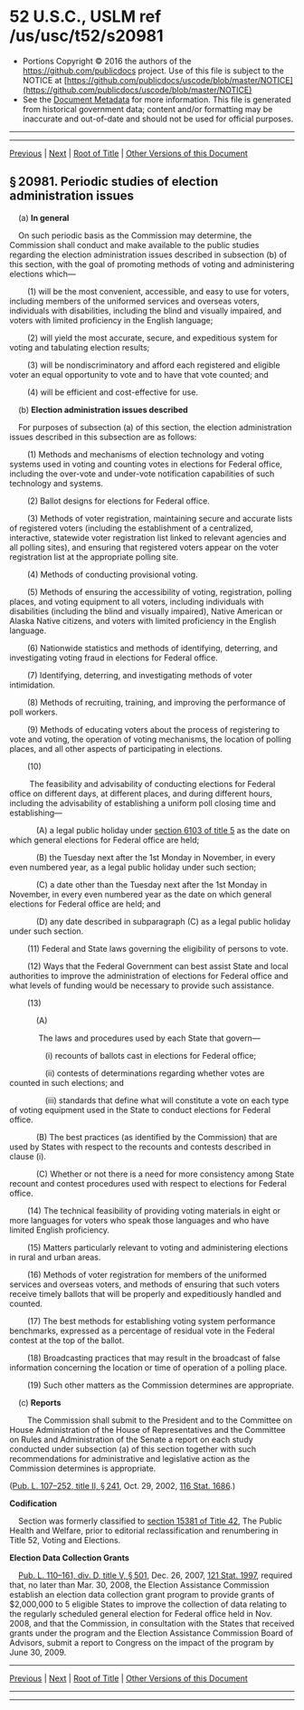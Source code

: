 ---
---

# 52 U.S.C., USLM ref /us/usc/t52/s20981

* Portions Copyright © 2016 the authors of the https://github.com/publicdocs project.
  Use of this file is subject to the NOTICE at [https://github.com/publicdocs/uscode/blob/master/NOTICE](https://github.com/publicdocs/uscode/blob/master/NOTICE)
* See the [Document Metadata](././../../../../../../..//README.md) for more information.
  This file is generated from historical government data; content and/or formatting may be inaccurate and out-of-date and should not be used for official purposes.

----------
----------

[Previous](./../../../../../../..//us/usc/t52/stII/ch209/schII/ptC/m__us_usc_t52_stII_ch209_schII_ptC.md) | [Next](./../../../../../../..//us/usc/t52/stII/ch209/schII/ptC/m__us_usc_t52_s20982.md) | [Root of Title](./../../../../../../../) | [Other Versions of this Document](https://publicdocs.github.io/go/links?ns=uslm&ref=%2Fus%2Fusc%2Ft52%2Fs20981)

## § 20981. Periodic studies of election administration issues

    (a) __In general__ 

    On such periodic basis as the Commission may determine, the Commission shall conduct and make available to the public studies regarding the election administration issues described in subsection (b) of this section, with the goal of promoting methods of voting and administering elections which—

        (1) will be the most convenient, accessible, and easy to use for voters, including members of the uniformed services and overseas voters, individuals with disabilities, including the blind and visually impaired, and voters with limited proficiency in the English language;

        (2) will yield the most accurate, secure, and expeditious system for voting and tabulating election results;

        (3) will be nondiscriminatory and afford each registered and eligible voter an equal opportunity to vote and to have that vote counted; and

        (4) will be efficient and cost-effective for use.

    (b) __Election administration issues described__ 

    For purposes of subsection (a) of this section, the election administration issues described in this subsection are as follows:

        (1) Methods and mechanisms of election technology and voting systems used in voting and counting votes in elections for Federal office, including the over-vote and under-vote notification capabilities of such technology and systems.

        (2) Ballot designs for elections for Federal office.

        (3) Methods of voter registration, maintaining secure and accurate lists of registered voters (including the establishment of a centralized, interactive, statewide voter registration list linked to relevant agencies and all polling sites), and ensuring that registered voters appear on the voter registration list at the appropriate polling site.

        (4) Methods of conducting provisional voting.

        (5) Methods of ensuring the accessibility of voting, registration, polling places, and voting equipment to all voters, including individuals with disabilities (including the blind and visually impaired), Native American or Alaska Native citizens, and voters with limited proficiency in the English language.

        (6) Nationwide statistics and methods of identifying, deterring, and investigating voting fraud in elections for Federal office.

        (7) Identifying, deterring, and investigating methods of voter intimidation.

        (8) Methods of recruiting, training, and improving the performance of poll workers.

        (9) Methods of educating voters about the process of registering to vote and voting, the operation of voting mechanisms, the location of polling places, and all other aspects of participating in elections.

        (10)

         The feasibility and advisability of conducting elections for Federal office on different days, at different places, and during different hours, including the advisability of establishing a uniform poll closing time and establishing—

            (A) a legal public holiday under [section 6103 of title 5][/us/usc/t5/s6103] as the date on which general elections for Federal office are held;

            (B) the Tuesday next after the 1st Monday in November, in every even numbered year, as a legal public holiday under such section;

            (C) a date other than the Tuesday next after the 1st Monday in November, in every even numbered year as the date on which general elections for Federal office are held; and

            (D) any date described in subparagraph (C) as a legal public holiday under such section.

        (11) Federal and State laws governing the eligibility of persons to vote.

        (12) Ways that the Federal Government can best assist State and local authorities to improve the administration of elections for Federal office and what levels of funding would be necessary to provide such assistance.

        (13)

            (A)

             The laws and procedures used by each State that govern—

                (i) recounts of ballots cast in elections for Federal office;

                (ii) contests of determinations regarding whether votes are counted in such elections; and

                (iii) standards that define what will constitute a vote on each type of voting equipment used in the State to conduct elections for Federal office.

            (B) The best practices (as identified by the Commission) that are used by States with respect to the recounts and contests described in clause (i).

            (C) Whether or not there is a need for more consistency among State recount and contest procedures used with respect to elections for Federal office.

        (14) The technical feasibility of providing voting materials in eight or more languages for voters who speak those languages and who have limited English proficiency.

        (15) Matters particularly relevant to voting and administering elections in rural and urban areas.

        (16) Methods of voter registration for members of the uniformed services and overseas voters, and methods of ensuring that such voters receive timely ballots that will be properly and expeditiously handled and counted.

        (17) The best methods for establishing voting system performance benchmarks, expressed as a percentage of residual vote in the Federal contest at the top of the ballot.

        (18) Broadcasting practices that may result in the broadcast of false information concerning the location or time of operation of a polling place.

        (19) Such other matters as the Commission determines are appropriate.

    (c) __Reports__ 

        The Commission shall submit to the President and to the Committee on House Administration of the House of Representatives and the Committee on Rules and Administration of the Senate a report on each study conducted under subsection (a) of this section together with such recommendations for administrative and legislative action as the Commission determines is appropriate.

([Pub. L. 107–252, title II, § 241][/us/pl/107/252/s241], Oct. 29, 2002, [116 Stat. 1686][/us/stat/116/1686].)

 __Codification__ 

    Section was formerly classified to [section 15381 of Title 42][/us/usc/t42/s15381], The Public Health and Welfare, prior to editorial reclassification and renumbering in Title 52, Voting and Elections.

 __Election Data Collection Grants__ 

    [Pub. L. 110–161, div. D, title V, § 501][/us/pl/110/161/s501], Dec. 26, 2007, [121 Stat. 1997][/us/stat/121/1997], required that, no later than Mar. 30, 2008, the Election Assistance Commission establish an election data collection grant program to provide grants of $2,000,000 to 5 eligible States to improve the collection of data relating to the regularly scheduled general election for Federal office held in Nov. 2008, and that the Commission, in consultation with the States that received grants under the program and the Election Assistance Commission Board of Advisors, submit a report to Congress on the impact of the program by June 30, 2009.

----------

[Previous](./../../../../../../..//us/usc/t52/stII/ch209/schII/ptC/m__us_usc_t52_stII_ch209_schII_ptC.md) | [Next](./../../../../../../..//us/usc/t52/stII/ch209/schII/ptC/m__us_usc_t52_s20982.md) | [Root of Title](./../../../../../../../) | [Other Versions of this Document](https://publicdocs.github.io/go/links?ns=uslm&ref=%2Fus%2Fusc%2Ft52%2Fs20981)

----------
----------

[/us/usc/t5/s6103]: https://publicdocs.github.io/go/links?ns=uslm&ref=%2Fus%2Fusc%2Ft5%2Fs6103
[/us/pl/107/252/s241]: https://publicdocs.github.io/go/links?ns=uslm&ref=%2Fus%2Fpl%2F107%2F252%2Fs241
[/us/stat/116/1686]: https://publicdocs.github.io/go/links?ns=uslm&ref=%2Fus%2Fstat%2F116%2F1686
[/us/usc/t42/s15381]: https://publicdocs.github.io/go/links?ns=uslm&ref=%2Fus%2Fusc%2Ft42%2Fs15381
[/us/pl/110/161/s501]: https://publicdocs.github.io/go/links?ns=uslm&ref=%2Fus%2Fpl%2F110%2F161%2Fs501
[/us/stat/121/1997]: https://publicdocs.github.io/go/links?ns=uslm&ref=%2Fus%2Fstat%2F121%2F1997


